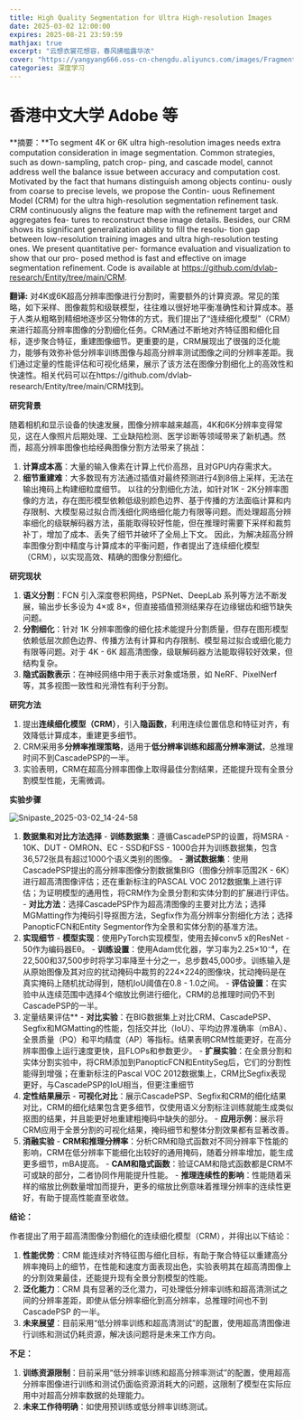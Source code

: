 ```yaml
---
title: High Quality Segmentation for Ultra High-resolution Images
date: 2025-03-02 12:00:00
expires: 2025-08-21 23:59:59
mathjax: true
excerpt: "云想衣裳花想容，春风拂槛露华浓"
cover: "https://yangyang666.oss-cn-chengdu.aliyuncs.com/images/Fragment_7_4k_a51f7.jpg"
categories: 深度学习
---
```

# 香港中文大学  Adobe 等 

**摘要：**To segment 4K or 6K ultra high-resolution images needs extra computation consideration in image segmentation. Common strategies, such as down-sampling, patch crop- ping, and cascade model, cannot address well the balance issue between accuracy and computation cost. Motivated by the fact that humans distinguish among objects continu- ously from coarse to precise levels, we propose the Contin- uous Refinement Model (CRM) for the ultra high-resolution segmentation refinement task. CRM continuously aligns the feature map with the refinement target and aggregates fea- tures to reconstruct these image details. Besides, our CRM shows its significant generalization ability to fill the resolu- tion gap between low-resolution training images and ultra high-resolution testing ones. We present quantitative per- formance evaluation and visualization to show that our pro- posed method is fast and effective on image segmentation refinement. Code is available at https://github.com/dvlab-research/Entity/tree/main/CRM.





**翻译:** 对4K或6K超高分辨率图像进行分割时，需要额外的计算资源。常见的策略，如下采样、图像裁剪和级联模型，往往难以很好地平衡准确性和计算成本。基于人类从粗略到精细地逐步区分物体的方式，我们提出了“连续细化模型”（CRM）来进行超高分辨率图像的分割细化任务。CRM通过不断地对齐特征图和细化目标，逐步聚合特征，重建图像细节。更重要的是，CRM展现出了很强的泛化能力，能够有效弥补低分辨率训练图像与超高分辨率测试图像之间的分辨率差距。我们通过定量的性能评估和可视化结果，展示了该方法在图像分割细化上的高效性和快速性。相关代码可以在https://github.com/dvlab-research/Entity/tree/main/CRM找到。



**研究背景**

随着相机和显示设备的快速发展，图像分辨率越来越高，4K和6K分辨率变得常见，这在人像照片后期处理、工业缺陷检测、医学诊断等领域带来了新机遇。然而，超高分辨率图像也给经典图像分割方法带来了挑战：

1. **计算成本高**：大量的输入像素在计算上代价高昂，且对GPU内存需求大。 
2. **细节重建难**：大多数现有方法通过插值对最终预测进行4到8倍上采样，无法在输出掩码上构建细粒度细节。 以往的分割细化方法，如针对1K - 2K分辨率图像的方法，存在图形模型依赖低级别颜色边界、基于传播的方法面临计算和内存限制、大模型易过拟合而浅细化网络细化能力有限等问题。而处理超高分辨率细化的级联解码器方法，虽能取得较好性能，但在推理时需要下采样和裁剪补丁，增加了成本、丢失了细节并破坏了全局上下文。 因此，为解决超高分辨率图像分割中精度与计算成本的平衡问题，作者提出了连续细化模型（CRM），以实现高效、精确的图像分割细化。 





**研究现状**

1. **语义分割**：FCN 引入深度卷积网络，PSPNet、DeepLab 系列等方法不断发展，输出步长多设为 4×或 8×，但直接插值预测结果存在边缘锯齿和细节缺失问题。
2. **分割细化**：针对 1K 分辨率图像的细化技术能提升分割质量，但存在图形模型依赖低层次颜色边界、传播方法有计算和内存限制、模型易过拟合或细化能力有限等问题。对于 4K - 6K 超高清图像，级联解码器方法能取得较好效果，但结构复杂。
3. **隐式函数表示**：在神经网络中用于表示对象或场景，如 NeRF、PixelNerf 等，其多视图一致性和光滑性有利于分割。



**研究方法**

1. 提出**连续细化模型（CRM）**，引入**隐函数**，利用连续位置信息和特征对齐，有效降低计算成本，重建更多细节。 
2. CRM采用多**分辨率推理策略**，适用于**低分辨率训练和超高分辨率测试**，总推理时间不到CascadePSP的一半。 
3.  实验表明，CRM在超高分辨率图像上取得最佳分割结果，还能提升现有全景分割模型性能，无需微调。 









**实验步骤**



![Snipaste_2025-03-02_14-24-58](https://yangyang666.oss-cn-chengdu.aliyuncs.com/images/Snipaste_2025-03-02_14-24-58.png)





1. **数据集和对比方法选择**    - **训练数据集**：遵循CascadePSP的设置，将MSRA - 10K、DUT - OMRON、EC - SSD和FSS - 1000合并为训练数据集，包含36,572张具有超过1000个语义类别的图像。    - **测试数据集**：使用CascadePSP提出的高分辨率图像分割数据集BIG（图像分辨率范围2K - 6K）进行超高清图像评估；还在重新标注的PASCAL VOC 2012数据集上进行评估；为证明模型的通用性，将CRM作为全景分割和实体分割的扩展进行评估。    - **对比方法**：选择CascadePSP作为超高清图像的主要对比方法；选择MGMatting作为掩码引导抠图方法，Segfix作为高分辨率分割细化方法；选择PanopticFCN和Entity Segmentor作为全景和实体分割的基准方法。 
2. **实现细节**    - **模型实现**：使用PyTorch实现模型，使用去掉conv5 x的ResNet - 50作为编码器Eθ。    - **训练设置**：使用Adam优化器，学习率为2.25×10⁻⁴，在22,500和37,500步时将学习率降至十分之一，总步数45,000步。训练输入是从原始图像及其对应的扰动掩码中裁剪的224×224的图像块，扰动掩码是在真实掩码上随机扰动得到，随机IoU阈值在0.8 - 1.0之间。    - **评估设置**：在实验中从连续范围中选择4个缩放比例进行细化，CRM的总推理时间仍不到CascadePSP的一半。
3. 定量结果评估**    - **对比实验**：在BIG数据集上对比CRM、CascadePSP、Segfix和MGMatting的性能，包括交并比（IoU）、平均边界准确率（mBA）、全景质量（PQ）和平均精度（AP）等指标。结果表明CRM性能更好，在高分辨率图像上运行速度更快，且FLOPs和参数更少。    - **扩展实验**：在全景分割和实体分割实验中，将CRM添加到PanopticFCN和EntitySeg后，它们的分割性能得到增强；在重新标注的Pascal VOC 2012数据集上，CRM比Segfix表现更好，与CascadePSP的IoU相当，但更注重细节
 4. **定性结果展示**    - **可视化对比**：展示CascadePSP、Segfix和CRM的细化结果对比，CRM的细化结果包含更多细节，仅使用语义分割标注训练就能生成类似抠图的结果，并且能更好地重建粗掩码中缺失的部分。    - **应用示例**：展示将CRM应用于全景分割的可视化结果，掩码细节和整体分割效果都有显著改善。
 5. **消融实验**    - **CRM和推理分辨率**：分析CRM和隐式函数对不同分辨率下性能的影响，CRM在低分辨率下能细化出较好的通用掩码，随着分辨率增加，能生成更多细节，mBA提高。    - **CAM和隐式函数**：验证CAM和隐式函数都是CRM不可或缺的部分，二者协同作用能提升性能。    - **推理连续性的影响**：性能随着采样的缩放比例数量增加而提升，更多的缩放比例意味着推理分辨率的连续性更好，有助于提高性能直至收敛。 



**结论：**

作者提出了用于超高清图像分割细化的连续细化模型（CRM），并得出以下结论：

1. **性能优势**：CRM 能连续对齐特征图与细化目标，有助于聚合特征以重建高分辨率掩码上的细节，在性能和速度方面表现出色，实验表明其在超高清图像上的分割效果最佳，还能提升现有全景分割模型的性能。
2. **泛化能力**：CRM 具有显著的泛化潜力，可处理低分辨率训练和超高清测试之间的分辨率差距，即使从低分辨率细化到高分辨率，总推理时间也不到 CascadePSP 的一半。 
3. **未来展望**：目前采用“低分辨率训练和超高清测试”的配置，使用超高清图像进行训练和测试仍耗资源，解决该问题将是未来工作方向。 





**不足：**

1. **训练资源限制**：目前采用“低分辨率训练和超高分辨率测试”的配置，使用超高分辨率图像进行训练和测试仍面临资源消耗大的问题，这限制了模型在实际应用中对超高分辨率数据的处理能力。
2.  **未来工作待明确**：如使用预训练或低分辨率训练测试。



